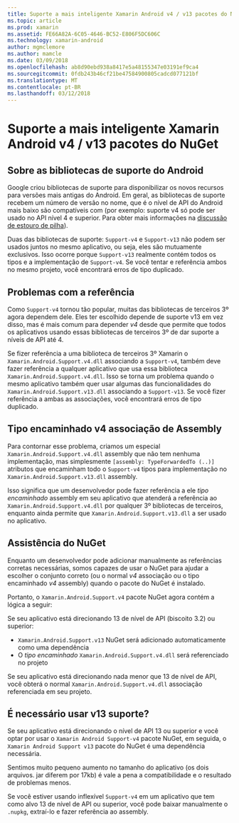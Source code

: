 ```yaml
---
title: Suporte a mais inteligente Xamarin Android v4 / v13 pacotes do NuGet
ms.topic: article
ms.prod: xamarin
ms.assetid: FE66A82A-6C05-4646-BC52-E806F5DC606C
ms.technology: xamarin-android
author: mgmclemore
ms.author: mamcle
ms.date: 03/09/2018
ms.openlocfilehash: ab8d90ebd938a8417e5a48155347e03191ef9ca4
ms.sourcegitcommit: 0fdb243b46cf21be47584900805cadcd077121bf
ms.translationtype: MT
ms.contentlocale: pt-BR
ms.lasthandoff: 03/12/2018
---
```

# <a name="smarter-xamarin-android-support-v4--v13-nuget-packages"></a>Suporte a mais inteligente Xamarin Android v4 / v13 pacotes do NuGet

## <a name="about-the-android-support-libraries"></a>Sobre as bibliotecas de suporte do Android

Google criou bibliotecas de suporte para disponibilizar os novos recursos para versões mais antigas do Android. Em geral, as bibliotecas de suporte recebem um número de versão no nome, que é o nível de API do Android mais baixo são compatíveis com (por exemplo: suporte v4 só pode ser usado no API nível 4 e superior. Para obter mais informações na [discussão de estouro de pilha](http://stackoverflow.com/questions/9926403/android-support-package-compatibility-library-use-v4-or-v13)). 

Duas das bibliotecas de suporte: `Support-v4` e `Support-v13` não podem ser usados juntos no mesmo aplicativo, ou seja, eles são mutuamente exclusivos. Isso ocorre porque `Support-v13` realmente contém todos os tipos e a implementação de `Support-v4`. Se você tentar e referência ambos no mesmo projeto, você encontrará erros de tipo duplicado.

## <a name="problems-with-referencing"></a>Problemas com a referência

Como `Support-v4` tornou tão popular, muitas das bibliotecas de terceiros 3º agora dependem dele. Eles ter escolhido depende de suporte v13 em vez disso, mas é mais comum para depender _v4_ desde que permite que todos os aplicativos usando essas bibliotecas de terceiros 3º de dar suporte a níveis de API até 4.

Se fizer referência a uma biblioteca de terceiros 3º Xamarin o `Xamarin.Android.Support.v4.dll` associando a `Support-v4`, também deve fazer referência a qualquer aplicativo que usa essa biblioteca `Xamarin.Android.Support.v4.dll`. Isso se torna um problema quando o mesmo aplicativo também quer usar algumas das funcionalidades do `Xamarin.Android.Support.v13.dll` associando a `Support-v13`. Se você fizer referência a ambas as associações, você encontrará erros de tipo duplicado.

## <a name="type-forwarded-v4-binding-assembly"></a>Tipo encaminhado v4 associação de Assembly

Para contornar esse problema, criamos um especial `Xamarin.Android.Support.v4.dll` assembly que não tem nenhuma implementação, mas simplesmente `[assembly: TypeForwardedTo (..)]` atributos que encaminham todo o `Support-v4` tipos para implementação no `Xamarin.Android.Support.v13.dll` assembly.

Isso significa que um desenvolvedor pode fazer referência a ele _tipo encaminhado_ assembly em seu aplicativo que atenderá a referência ao `Xamarin.Android.Support.v4.dll` por qualquer 3º bibliotecas de terceiros, enquanto ainda permite que `Xamarin.Android.Support.v13.dll` a ser usado no aplicativo.

## <a name="nuget-assistance"></a>Assistência do NuGet

Enquanto um desenvolvedor pode adicionar manualmente as referências corretas necessárias, somos capazes de usar o NuGet para ajudar a escolher o conjunto correto (ou o normal _v4_ associação ou o tipo encaminhado _v4_ assembly) quando o pacote do NuGet é instalado.

Portanto, o `Xamarin.Android.Support.v4` pacote NuGet agora contém a lógica a seguir:

Se seu aplicativo está direcionando 13 de nível de API (biscoito 3.2) ou superior:

*   `Xamarin.Android.Support.v13` NuGet será adicionado automaticamente como uma dependência
*   O _tipo encaminhado_ `Xamarin.Android.Support.v4.dll` será referenciado no projeto

Se seu aplicativo está direcionando nada menor que 13 de nível de API, você obterá o normal `Xamarin.Android.Support.v4.dll` associação referenciada em seu projeto.

## <a name="do-i-have-to-use-support-v13"></a>É necessário usar v13 suporte?

Se seu aplicativo está direcionando o nível de API 13 ou superior e você optar por usar o `Xamarin Android Support-v4` pacote NuGet, em seguida, o `Xamarin Android Support v13` pacote do NuGet é uma dependência necessária.

Sentimos muito pequeno aumento no tamanho do aplicativo (os dois arquivos. jar diferem por 17kb) é vale a pena a compatibilidade e o resultado de problemas menos.

Se você estiver usando inflexível `Support-v4` em um aplicativo que tem como alvo 13 de nível de API ou superior, você pode baixar manualmente o `.nupkg`, extraí-lo e fazer referência ao assembly.
